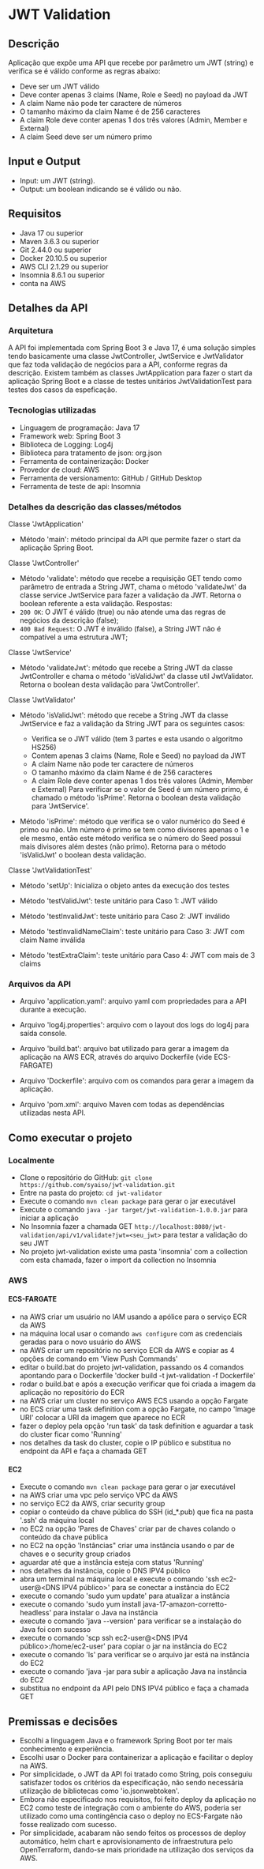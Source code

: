 # JWT Validation

## Descrição
Aplicação que expõe uma API que recebe por parâmetro um JWT (string) e verifica se é válido conforme as regras abaixo:

- Deve ser um JWT válido
- Deve conter apenas 3 claims (Name, Role e Seed) no payload da JWT
- A claim Name não pode ter caractere de números
- O tamanho máximo da claim Name é de 256 caracteres
- A claim Role deve conter apenas 1 dos três valores (Admin, Member e External)
- A claim Seed deve ser um número primo


## Input e Output
- Input: um JWT (string).
- Output: um boolean indicando se é válido ou não.


## Requisitos
- Java 17 ou superior
- Maven 3.6.3 ou superior
- Git 2.44.0 ou superior
- Docker 20.10.5 ou superior
- AWS CLI 2.1.29 ou superior
- Insomnia 8.6.1 ou superior
- conta na AWS 


## Detalhes da API

### Arquitetura
A API foi implementada com Spring Boot 3 e Java 17, é uma solução simples tendo basicamente uma classe JwtController, JwtService e JwtValidator que faz toda validação de negócios para a API, conforme regras da descrição. Existem também as classes JwtApplication para fazer o start da aplicação Spring Boot e a classe de testes unitários JwtValidationTest para testes dos casos da espeficação.


### Tecnologias utilizadas
- Linguagem de programação: Java 17
- Framework web: Spring Boot 3
- Biblioteca de Logging: Log4j
- Biblioteca para tratamento de json: org.json
- Ferramenta de containerização: Docker
- Provedor de cloud: AWS
- Ferramenta de versionamento: GitHub / GitHub Desktop
- Ferramenta de teste de api: Insomnia


### Detalhes da descrição das classes/métodos

Classe 'JwtApplication'
- Método 'main': método principal da API que permite fazer o start da aplicação Spring Boot.

Classe 'JwtController'
- Método 'validate': método que recebe a requisição GET tendo como parâmetro de entrada a String JWT, chama o método 'validateJwt' da classe service JwtService para fazer a validação da JWT. Retorna o boolean referente a esta validação.
Respostas:
- `200 OK`: O JWT é válido (true) ou não atende uma das regras de negócios da descrição (false);
- `400 Bad Request`: O JWT é inválido (false), a String JWT não é compatível a uma estrutura JWT;

Classe 'JwtService'
- Método 'validateJwt': método que recebe a String JWT da classe JwtController e chama o método 'isValidJwt' da classe util JwtValidator. Retorna o boolean desta validação para 'JwtController'.

Classe 'JwtValidator'
- Método 'isValidJwt': método que recebe a String JWT da classe JwtService e faz a validação da String JWT para os seguintes casos:
	- Verifica se o JWT válido (tem 3 partes e esta usando o algoritmo HS256)
	- Contem apenas 3 claims (Name, Role e Seed) no payload da JWT
	- A claim Name não pode ter caractere de números
	- O tamanho máximo da claim Name é de 256 caracteres
	- A claim Role deve conter apenas 1 dos três valores (Admin, Member e External)
Para verificar se o valor de Seed é um número primo, é chamado o método 'isPrime'. Retorna o boolean desta validação para 'JwtService'.

- Método 'isPrime': método que verifica se o valor numérico do Seed é primo ou não. Um número é primo se tem como divisores apenas o 1 e ele mesmo, então este método verifica se o número do Seed possui mais divisores além destes (não primo). Retorna para o método 'isValidJwt' o boolean desta validação.

Classe 'JwtValidationTest'
- Método 'setUp': Inicializa o objeto antes da execução dos testes

- Método 'testValidJwt': teste unitário para Caso 1: JWT válido

- Método 'testInvalidJwt': teste unitário para Caso 2: JWT inválido

- Método 'testInvalidNameClaim': teste unitário para Caso 3: JWT com claim Name inválida

- Método 'testExtraClaim': teste unitário para Caso 4: JWT com mais de 3 claims


### Arquivos da API 

- Arquivo 'application.yaml': arquivo yaml com propriedades para a API durante a execução.

- Arquivo 'log4j.properties': arquivo com o layout dos logs do log4j para saída console.

- Arquivo 'build.bat': arquivo bat utilizado para gerar a imagem da aplicação na AWS ECR, através do arquivo Dockerfile (vide ECS-FARGATE)

- Arquivo 'Dockerfile': arquivo com os comandos para gerar a imagem da aplicação.

- Arquivo 'pom.xml': arquivo Maven com todas as dependências utilizadas nesta API.

## Como executar o projeto

### Localmente
- Clone o repositório do GitHub: `git clone https://github.com/syaiso/jwt-validation.git`
- Entre na pasta do projeto: `cd jwt-validator`
- Execute o comando `mvn clean package` para gerar o jar executável
- Execute o comando `java -jar target/jwt-validation-1.0.0.jar` para iniciar a aplicação
- No Insomnia fazer a chamada GET `http://localhost:8080/jwt-validation/api/v1/validate?jwt=<seu_jwt>` para testar a validação do seu JWT
- No projeto jwt-validation existe uma pasta 'insomnia' com a collection com esta chamada, fazer o import da collection no Insomnia


### AWS

#### ECS-FARGATE
- na AWS criar um usuário no IAM usando a apólice para o serviço ECR da AWS
- na máquina local usar o comando `aws configure` com as credenciais geradas para o novo usuário do AWS
- na AWS criar um repositório no serviço ECR da AWS e copiar as 4 opções de comando em 'View Push Commands'
- editar o build.bat do projeto jwt-validation, passando os 4 comandos apontando para o Dockerfile 'docker build -t jwt-validation -f Dockerfile'
- rodar o build.bat e após a execução verificar que foi criada a imagem da aplicação no repositório do ECR
- na AWS criar um cluster no serviço AWS ECS usando a opção Fargate
- no ECS criar uma task definition com a opção Fargate, no campo 'Image URI' colocar a URI da imagem que aparece no ECR
- fazer o deploy pela opção 'run task' da task definition e aguardar a task do cluster ficar como 'Running' 
- nos detalhes da task do cluster, copie o IP público e substitua no endpoint da API e faça a chamada GET


#### EC2
- Execute o comando `mvn clean package` para gerar o jar executável
- na AWS criar uma vpc pelo serviço VPC da AWS
- no serviço EC2 da AWS, criar security group
- copiar o conteúdo da chave pública do SSH (id_*.pub) que fica na pasta '.ssh' da máquina local
- no EC2 na opção 'Pares de Chaves' criar par de chaves colando o conteúdo da chave pública
- no EC2 na opção 'Instâncias" criar uma instância usando o par de chaves e o security group criados
- aguardar até que a instância esteja com status 'Running'
- nos detalhes da instância, copie o DNS IPV4 público
- abra um terminal na máquina local e execute o comando 'ssh ec2-user@<DNS IPV4 público>' para se conectar a instância do EC2
- execute o comando 'sudo yum update' para atualizar a instância
- execute o comando 'sudo yum install java-17-amazon-corretto-headless' para instalar o Java na instância
- execute o comando 'java --version' para verificar se a instalação do Java foi com sucesso
- execute o comando 'scp <Path arquivo jar> ssh ec2-user@<DNS IPV4 público>:/home/ec2-user' para copiar o jar na instância do EC2
- execute o comando 'ls' para verificar se o arquivo jar está na instância do EC2
- execute o comando 'java -jar <arquivo jar> para subir a aplicação Java na instância do EC2
- substitua no endpoint da API pelo DNS IPV4 público e faça a chamada GET


## Premissas e decisões

- Escolhi a linguagem Java e o framework Spring Boot por ter mais conhecimento e experiência.
- Escolhi usar o Docker para containerizar a aplicação e facilitar o deploy na AWS.
- Por simplicidade, o JWT da API foi tratado como String, pois conseguiu satisfazer todos os critérios da especificação, não sendo necessária utilização de bibliotecas como 'io.jsonwebtoken'.
- Embora não especificado nos requisitos, foi feito deploy da aplicação no EC2 como teste de integração com o ambiente do AWS, poderia ser utilizado como uma contingência caso o deploy no ECS-Fargate não fosse realizado com sucesso.
- Por simplicidade, acabaram não sendo feitos os processos de deploy automático, helm chart e aprovisionamento de infraestrutura pelo OpenTerraform, dando-se mais prioridade na utilização dos serviços da AWS. 
